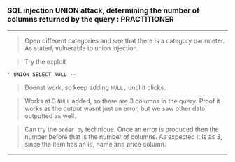 
### SQL injection UNION attack, determining the number of columns returned by the query : PRACTITIONER

---

> Open different categories and see that there is a category parameter.
> As stated, vulnerable to union injection.

> Try the exploit
```
' UNION SELECT NULL --
```
> Doenst work, so keep adding `NULL,` until it clicks.

> Works at 3 `NULL` added, so there are 3 columns in the query.
> Proof it works as the output wasnt just an error, but we saw other data outputted as well.

> Can try the `order by` technique. Once an error is produced then the number before that is the number of columns.
> As expected it is as 3, since the item has an id, name and price column.

---
